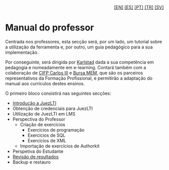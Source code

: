 <p align="right">
  <a href="README.md">[EN]</a>
  <a href="README_es.md">[ES]</a>
  <a href="README_pt.md">[PT]</a>
  <a href="README_tr.md">[TR]</a>
  <a href="README_sv.md">[SV]</a>
</p>

# Manual do professor

Centrada nos professores, esta secção será, por um lado, um tutorial sobre a utilização da ferramenta e, por outro, um guia pedagógico para a sua implementação.

Por conseguinte, será dirigida por [Karlstad](http://www.kau.se/) dada a sua competência em pedagogia e nomeadamente em e-learning. Contará também com a colaboração de [CIFP Carlos III](https://cifpcarlos3.es/) e [Bursa MEM](http://bursa.meb.gov.tr/), que são os parceiros representativos da Formação Profissional, e permitirão a adaptação do manual aos currículos destes ensinos.

O primeiro bloco consistirá nas seguintes secções:

- [Introdução a JuezLTI](pt/introJuezLTI.md)
- Obtenção de credenciais para JuezLTI
- Utilização de JuezLTI em LMS
- Perspectiva do Professor
  - Criação de exercícios
    - Exercícios de programação
    - Exercícios de SQL
    - Exercícios de XML
  - Importação de exercícios de Authorkit
- Perspetiva do Estudante
- [Revisão de resultados](pt/reviewingResults.md)
- Backup e restauro
